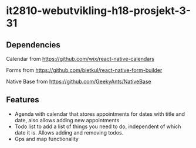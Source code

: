﻿# it2810-webutvikling-h18-prosjekt-3-31

## Dependencies

Calendar from https://github.com/wix/react-native-calendars

Forms from https://github.com/bietkul/react-native-form-builder

Native Base from https://github.com/GeekyAnts/NativeBase 

## Features

* Agenda with calendar that stores appointments for dates with title and date, also allows adding new appointments
* Todo list to add a list of things you need to do, independent of which date it is. Allows adding and removing todos.
* Gps and map functionality
